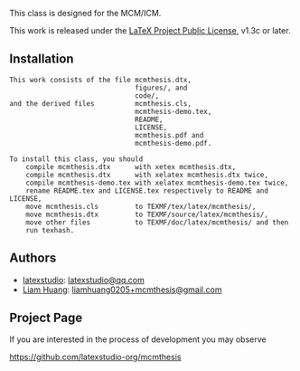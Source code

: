  
This class is designed for the MCM/ICM.

This work is released under the [LaTeX Project Public
License](http://www.latex-project.org/lppl.txt), v1.3c or later.

## Installation

```plain
This work consists of the file mcmthesis.dtx,
                               figures/, and
                               code/,
and the derived files          mcmthesis.cls,
                               mcmthesis-demo.tex,
                               README,
                               LICENSE,
                               mcmthesis.pdf and
                               mcmthesis-demo.pdf.

To install this class, you should
    compile mcmthesis.dtx      with xetex mcmthesis.dtx,
    compile mcmthesis.dtx      with xelatex mcmthesis.dtx twice,
    compile mcmthesis-demo.tex with xelatex mcmthesis-demo.tex twice,
    rename README.tex and LICENSE.tex respectively to README and LICENSE,
    move mcmthesis.cls         to TEXMF/tex/latex/mcmthesis/,
    move mcmthesis.dtx         to TEXMF/source/latex/mcmthesis/,
    move other files           to TEXMF/doc/latex/mcmthesis/ and then
    run texhash.
```

## Authors

* [latexstudio][latexstudio]: latexstudio@qq.com
* [Liam Huang][liam-ctan]: liamhuang0205+mcmthesis@gmail.com

## Project Page

If you are interested in the process of development you may observe

<https://github.com/latexstudio-org/mcmthesis>

[latexstudio]: http://www.latexstudio.net/
[liam-ctan]: http://www.ctan.org/author/huang-l
